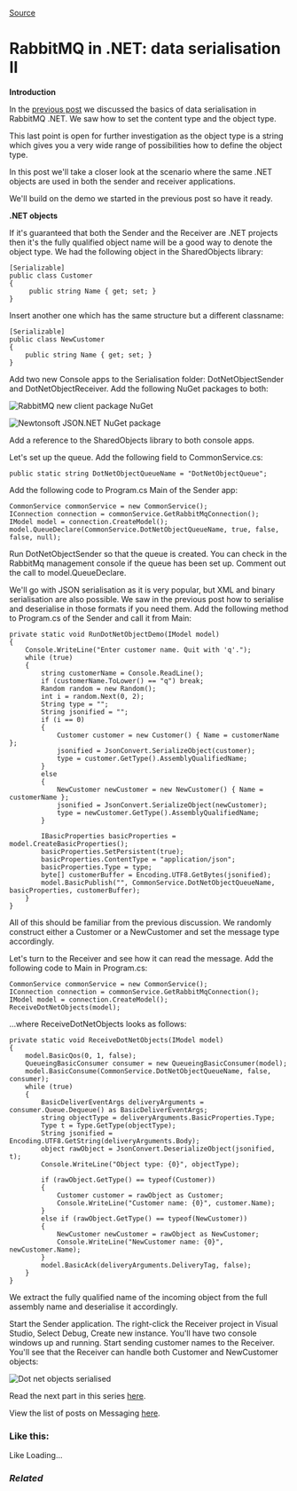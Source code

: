 [Source](http://dotnetcodr.com/2014/06/09/rabbitmq-in-net-data-serialisation-ii/ "Permalink to RabbitMQ in .NET: data serialisation II")

# RabbitMQ in .NET: data serialisation II

**Introduction**

In the [previous post][1] we discussed the basics of data serialisation in RabbitMQ .NET. We saw how to set the content type and the object type.

This last point is open for further investigation as the object type is a string which gives you a very wide range of possibilities how to define the object type.

In this post we'll take a closer look at the scenario where the same .NET objects are used in both the sender and receiver applications.

We'll build on the demo we started in the previous post so have it ready.

**.NET objects**

If it's guaranteed that both the Sender and the Receiver are .NET projects then it's the fully qualified object name will be a good way to denote the object type. We had the following object in the SharedObjects library:



    [Serializable]
    public class Customer
    {
         public string Name { get; set; }
    }


Insert another one which has the same structure but a different classname:



    [Serializable]
    public class NewCustomer
    {
    	public string Name { get; set; }
    }


Add two new Console apps to the Serialisation folder: DotNetObjectSender and DotNetObjectReceiver. Add the following NuGet packages to both:

![RabbitMQ new client package NuGet][2]

![Newtonsoft JSON.NET NuGet package][3]

Add a reference to the SharedObjects library to both console apps.

Let's set up the queue. Add the following field to CommonService.cs:



    public static string DotNetObjectQueueName = "DotNetObjectQueue";


Add the following code to Program.cs Main of the Sender app:



    CommonService commonService = new CommonService();
    IConnection connection = commonService.GetRabbitMqConnection();
    IModel model = connection.CreateModel();
    model.QueueDeclare(CommonService.DotNetObjectQueueName, true, false, false, null);


Run DotNetObjectSender so that the queue is created. You can check in the RabbitMq management console if the queue has been set up. Comment out the call to model.QueueDeclare.

We'll go with JSON serialisation as it is very popular, but XML and binary serialisation are also possible. We saw in the previous post how to serialise and deserialise in those formats if you need them. Add the following method to Program.cs of the Sender and call it from Main:



    private static void RunDotNetObjectDemo(IModel model)
    {
    	Console.WriteLine("Enter customer name. Quit with 'q'.");
    	while (true)
    	{
    		string customerName = Console.ReadLine();
    		if (customerName.ToLower() == "q") break;
    		Random random = new Random();
    		int i = random.Next(0, 2);
    		String type = "";
    		String jsonified = "";
    		if (i == 0)
    		{
    			Customer customer = new Customer() { Name = customerName };
    			jsonified = JsonConvert.SerializeObject(customer);
    			type = customer.GetType().AssemblyQualifiedName;
    		}
    		else
    		{
    			NewCustomer newCustomer = new NewCustomer() { Name = customerName };
    			jsonified = JsonConvert.SerializeObject(newCustomer);
    			type = newCustomer.GetType().AssemblyQualifiedName;
    		}

    		IBasicProperties basicProperties = model.CreateBasicProperties();
    		basicProperties.SetPersistent(true);
    		basicProperties.ContentType = "application/json";
    		basicProperties.Type = type;
    		byte[] customerBuffer = Encoding.UTF8.GetBytes(jsonified);
    		model.BasicPublish("", CommonService.DotNetObjectQueueName, basicProperties, customerBuffer);
    	}
    }


All of this should be familiar from the previous discussion. We randomly construct either a Customer or a NewCustomer and set the message type accordingly.

Let's turn to the Receiver and see how it can read the message. Add the following code to Main in Program.cs:



    CommonService commonService = new CommonService();
    IConnection connection = commonService.GetRabbitMqConnection();
    IModel model = connection.CreateModel();
    ReceiveDotNetObjects(model);


…where ReceiveDotNetObjects looks as follows:



    private static void ReceiveDotNetObjects(IModel model)
    {
    	model.BasicQos(0, 1, false);
    	QueueingBasicConsumer consumer = new QueueingBasicConsumer(model);
    	model.BasicConsume(CommonService.DotNetObjectQueueName, false, consumer);
    	while (true)
    	{
    		BasicDeliverEventArgs deliveryArguments = consumer.Queue.Dequeue() as BasicDeliverEventArgs;
    		string objectType = deliveryArguments.BasicProperties.Type;
    		Type t = Type.GetType(objectType);
    		String jsonified = Encoding.UTF8.GetString(deliveryArguments.Body);
    		object rawObject = JsonConvert.DeserializeObject(jsonified, t);
    		Console.WriteLine("Object type: {0}", objectType);

    		if (rawObject.GetType() == typeof(Customer))
    		{
    			Customer customer = rawObject as Customer;
    			Console.WriteLine("Customer name: {0}", customer.Name);
    		}
    		else if (rawObject.GetType() == typeof(NewCustomer))
    		{
    			NewCustomer newCustomer = rawObject as NewCustomer;
    			Console.WriteLine("NewCustomer name: {0}", newCustomer.Name);
    		}
    		model.BasicAck(deliveryArguments.DeliveryTag, false);
    	}
    }


We extract the fully qualified name of the incoming object from the full assembly name and deserialise it accordingly.

Start the Sender application. The right-click the Receiver project in Visual Studio, Select Debug, Create new instance. You'll have two console windows up and running. Start sending customer names to the Receiver. You'll see that the Receiver can handle both Customer and NewCustomer objects:

![Dot net objects serialised][4]

Read the next part in this series [here][5].

View the list of posts on Messaging [here][6].

### Like this:

Like Loading...

### _Related_

[1]: http://dotnetcodr.com/2014/06/05/rabbitmq-in-net-data-serialisation/ "RabbitMQ in .NET: data serialisation"
[2]: http://dotnetcodr.files.wordpress.com/2014/04/rabbitmq-new-client-package-nuget.png?w=630
[3]: http://dotnetcodr.files.wordpress.com/2014/04/newtonsoft-json-net-nuget-package.png?w=630
[4]: http://dotnetcodr.files.wordpress.com/2014/04/dot-net-objects-serialised.png?w=630&h=294
[5]: http://dotnetcodr.com/2014/06/12/rabbitmq-in-net-handling-large-messages/ "RabbitMQ in .NET: handling large messages"
[6]: http://dotnetcodr.com/messaging/ "Messaging"
